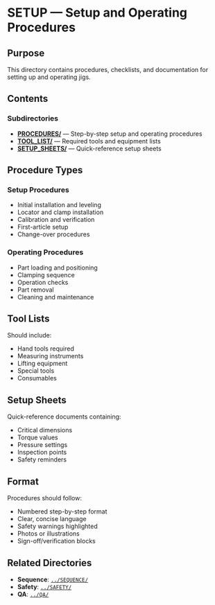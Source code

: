 # SETUP — Setup and Operating Procedures

## Purpose

This directory contains procedures, checklists, and documentation for setting up and operating jigs.

## Contents

### Subdirectories

- **[PROCEDURES/](./PROCEDURES/)** — Step-by-step setup and operating procedures
- **[TOOL_LIST/](./TOOL_LIST/)** — Required tools and equipment lists
- **[SETUP_SHEETS/](./SETUP_SHEETS/)** — Quick-reference setup sheets

## Procedure Types

### Setup Procedures
- Initial installation and leveling
- Locator and clamp installation
- Calibration and verification
- First-article setup
- Change-over procedures

### Operating Procedures
- Part loading and positioning
- Clamping sequence
- Operation checks
- Part removal
- Cleaning and maintenance

## Tool Lists

Should include:
- Hand tools required
- Measuring instruments
- Lifting equipment
- Special tools
- Consumables

## Setup Sheets

Quick-reference documents containing:
- Critical dimensions
- Torque values
- Pressure settings
- Inspection points
- Safety reminders

## Format

Procedures should follow:
- Numbered step-by-step format
- Clear, concise language
- Safety warnings highlighted
- Photos or illustrations
- Sign-off/verification blocks

## Related Directories

- **Sequence**: [`../SEQUENCE/`](../SEQUENCE/)
- **Safety**: [`../SAFETY/`](../SAFETY/)
- **QA**: [`../QA/`](../QA/)
